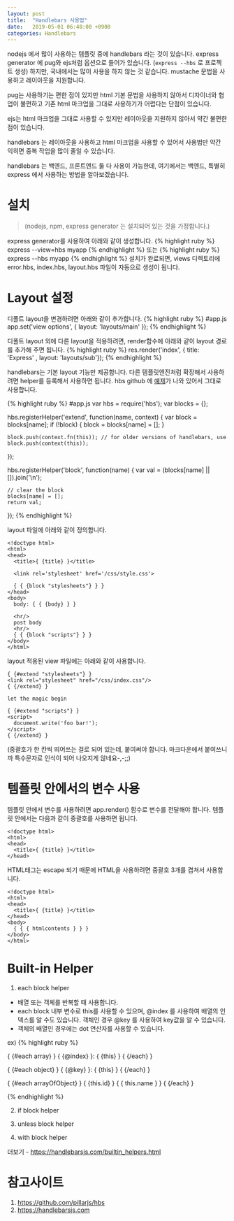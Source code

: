 ```yaml
---
layout: post
title:  "Handlebars 사용법"
date:   2019-05-01 06:48:00 +0900
categories: Handlebars
---
```


nodejs 에서 많이 사용하는 템플릿 중에 handlebars 라는 것이 있습니다. express generator 에 pug와 ejs처럼 옵션으로 들어가 있습니다. (```express --hbs``` 로 프로젝트 생성) 하지만, 국내에서는 많이 사용을 하지 않는 것 같습니다.
mustache 문법을 사용하고 레이아웃을 지원합니다. 

pug는 사용하기는 편한 점이 있지만 html 기본 문법을 사용하지 않아서 디자이너와 협업이 불편하고 기존 html 마크업을 그대로 사용하기가 어렵다는 단점이 있습니다.

ejs는 html 마크업을 그대로 사용할 수 있지만 레이아웃을 지원하지 않아서 약간 불편한 점이 있습니다.

handlebars 는 레이아웃을 사용하고 html 마크업을 사용할 수 있어서 사용법만 약간 익히면 중복 작업을 많이 줄일 수 있습니다.

handlebars 는 백엔드, 프론트엔드 둘 다 사용이 가능한데, 여기에서는 백엔드, 특별히 express 에서 사용하는 방법을 알아보겠습니다.

설치
===
>(nodejs, npm, express generator 는 설치되어 있는 것을 가정합니다.)

express generator를 사용하여 아래와 같이 생성합니다.
{% highlight ruby %}
express --view=hbs myapp
{% endhighlight %}
또는
{% highlight ruby %}
express --hbs myapp
{% endhighlight %}
설치가 완료되면, views 디렉토리에 error.hbs, index.hbs, layout.hbs 파일이 자동으로 생성이 됩니다.

Layout 설정
==========
디폴트 layout을 변경하려면 아래와 같이 추가합니다.
{% highlight ruby %}
#app.js
app.set('view options', { layout: 'layouts/main' });
{% endhighlight %}

디폴트 layout 외에 다른 layout을 적용하려면, render함수에 아래와 같이 layout 경로를 추가해 주면 됩니다.
{% highlight ruby %}
res.render('index', { title: 'Express' , layout: 'layouts/sub'});
{% endhighlight %}

handlebars는 기본 layout 기능만 제공합니다.
다른 템플릿엔진처럼 확장해서 사용하려면 helper를 등록해서 사용하면 됩니다.
hbs github 에 [예제](https://github.com/pillarjs/hbs/blob/master/examples/extend/app.js)가 나와 있어서 그대로 사용합니다.

{% highlight ruby %}
#app.js
var hbs  = require('hbs');
var blocks = {};

hbs.registerHelper('extend', function(name, context) {
    var block = blocks[name];
    if (!block) {
        block = blocks[name] = [];
    }

    block.push(context.fn(this)); // for older versions of handlebars, use block.push(context(this));
});

hbs.registerHelper('block', function(name) {
    var val = (blocks[name] || []).join('\n');

    // clear the block
    blocks[name] = [];
    return val;
});
{% endhighlight %}

layout 파일에 아래와 같이 정의합니다.

```
<!doctype html>
<html>
<head>
  <title>{ {title} }</title>

  <link rel='stylesheet' href='/css/style.css'>

  { { {block "stylesheets"} } }
</head>
<body>
  body: { { {body} } }

  <hr/>
  post body
  <hr/>
  { { {block "scripts"} } }
</body>
</html>
```

layout 적용된 view 파일에는 아래와 같이 사용합니다.

```
{ {#extend "stylesheets"} }
<link rel="stylesheet" href="/css/index.css"/>
{ {/extend} }

let the magic begin

{ {#extend "scripts"} }
<script>
  document.write('foo bar!');
</script>
{ {/extend} }
```

(중괄호가 한 칸씩 띄어쓰는 걸로 되어 있는데, 붙여써야 합니다. 마크다운에서 붙여쓰니까 특수문자로 인식이 되어 나오지게 않네요-,-;;)

템플릿 안에서의 변수 사용
====================
템플릿 안에서 변수를 사용하려면 app.render() 함수로 변수를 전달해야 합니다.
템플릿 안에서는 다음과 같이 중괄호를 사용하면 됩니다.

```
<!doctype html>
<html>
<head>
  <title>{ {title} }</title>
</head>
```

HTML태그는 escape 되기 때문에 HTML을 사용하려면 중괄호 3개를 겹쳐서 사용합니다.

```
<!doctype html>
<html>
<head>
  <title>{ {title} }</title>
</head>
<body>
  { { { htmlcontents } } }
</body>
</html>
```

Built-in Helper
===============
1. each block helper
-  배열 또는 객체를 반복할 때 사용합니다.
- each block 내부 변수로 this를 사용할 수 있으며, @index 를 사용하여 배열의 인덱스를 알 수도 있습니다. 객체인 경우 @key 를 사용하여 key값을 알 수 있습니다.
- 객체의 배열인 경우에는 dot 연산자를 사용할 수 있습니다.

ex)
{% highlight ruby %}

{ {#each array} }
  { {@index} }: { {this} }
{ {/each} }

{ {#each object} }
  { {@key} }: { {this} }
{ {/each} }

{ {#each arrayOfObject} }
  { {this.id} } { { this.name } }
{ {/each} }

{% endhighlight %}

2. if block helper

3. unless block helper

4. with block helper

더보기 - https://handlebarsjs.com/builtin_helpers.html

참고사이트
========
1. https://github.com/pillarjs/hbs
2. https://handlebarsjs.com
